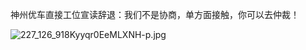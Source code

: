 神州优车直接工位宣读辞退：我们不是协商，单方面接触，你可以去仲裁！

![227_126_918Kyyqr0EeMLXNH-p.jpg](https://i.loli.net/2019/12/30/6mh2zk7A9XUrgNt.jpg)